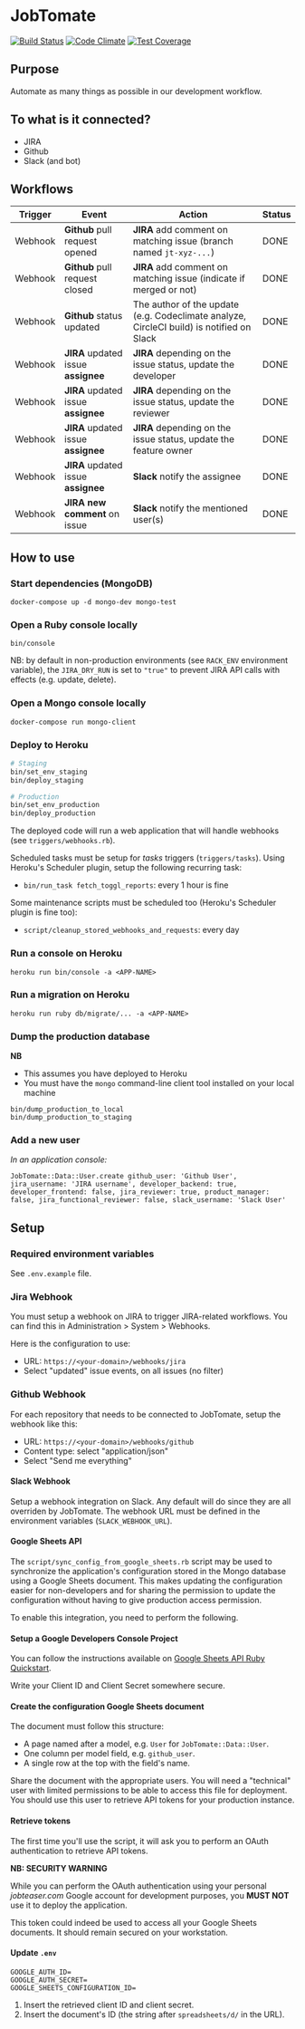 # JobTomate

[![Build Status](https://travis-ci.org/jobteaser/job_tomate.svg?branch=master)](https://travis-ci.org/jobteaser/job_tomate)
[![Code Climate](https://codeclimate.com/repos/5659c9ee09af1e152f00d540/badges/d4a9abf44cad651805e5/gpa.svg)](https://codeclimate.com/repos/5659c9ee09af1e152f00d540/feed)
[![Test Coverage](https://codeclimate.com/repos/5659c9ee09af1e152f00d540/badges/d4a9abf44cad651805e5/coverage.svg)](https://codeclimate.com/repos/5659c9ee09af1e152f00d540/coverage)

## Purpose

Automate as many things as possible in our development workflow.

## To what is it connected?

- JIRA
- Github
- Slack (and bot)

## Workflows

Trigger | Event | Action | Status
------- | ----- | ------ | ------
Webhook | **Github** pull request opened | **JIRA** add comment on matching issue (branch named `jt-xyz-...`) | DONE
Webhook | **Github** pull request closed | **JIRA** add comment on matching issue (indicate if merged or not) | DONE
Webhook | **Github** status updated | The author of the update (e.g. Codeclimate analyze, CircleCI build) is notified on Slack | DONE
Webhook | **JIRA** updated issue **assignee** | **JIRA** depending on the issue status, update the developer | DONE
Webhook | **JIRA** updated issue **assignee** | **JIRA** depending on the issue status, update the reviewer | DONE
Webhook | **JIRA** updated issue **assignee** | **JIRA** depending on the issue status, update the feature owner | DONE
Webhook | **JIRA** updated issue **assignee** | **Slack** notify the assignee | DONE
Webhook | **JIRA new comment** on issue | **Slack** notify the mentioned user(s) | DONE

## How to use

### Start dependencies (MongoDB)

```
docker-compose up -d mongo-dev mongo-test
```

### Open a Ruby console locally

```
bin/console
```

NB: by default in non-production environments (see `RACK_ENV` environment variable), the `JIRA_DRY_RUN` is set to `"true"` to prevent JIRA API calls with effects (e.g. update, delete).

### Open a Mongo console locally

```
docker-compose run mongo-client
```

### Deploy to Heroku

```sh
# Staging
bin/set_env_staging
bin/deploy_staging

# Production
bin/set_env_production
bin/deploy_production
```

The deployed code will run a web application that will handle webhooks (see `triggers/webhooks.rb`).

Scheduled tasks must be setup for _tasks_ triggers (`triggers/tasks`). Using Heroku's Scheduler plugin, setup the following recurring task:

- `bin/run_task fetch_toggl_reports`: every 1 hour is fine

Some maintenance scripts must be scheduled too (Heroku's Scheduler plugin is fine too):

- `script/cleanup_stored_webhooks_and_requests`: every day

### Run a console on Heroku

```
heroku run bin/console -a <APP-NAME>
```

### Run a migration on Heroku

```
heroku run ruby db/migrate/... -a <APP-NAME>
```

### Dump the production database

**NB**

- This assumes you have deployed to Heroku
- You must have the `mongo` command-line client tool installed on your local machine

```
bin/dump_production_to_local
bin/dump_production_to_staging
```

### Add a new user

_In an application console:_

```
JobTomate::Data::User.create github_user: 'Github User', jira_username: 'JIRA username', developer_backend: true, developer_frontend: false, jira_reviewer: true, product_manager: false, jira_functional_reviewer: false, slack_username: 'Slack User'
```

## Setup

### Required environment variables

See `.env.example` file.

### Jira Webhook

You must setup a webhook on JIRA to trigger JIRA-related workflows. You can find this in Administration > System > Webhooks.

Here is the configuration to use:

- URL: `https://<your-domain>/webhooks/jira`
- Select "updated" issue events, on all issues (no filter)

### Github Webhook

For each repository that needs to be connected to JobTomate, setup the webhook like this:

- URL: `https://<your-domain>/webhooks/github`
- Content type: select "application/json"
- Select "Send me everything"

#### Slack Webhook

Setup a webhook integration on Slack. Any default will do since they are all overriden by JobTomate. The webhook URL must be defined in the environment variables (`SLACK_WEBHOOK_URL`).

#### Google Sheets API

The `script/sync_config_from_google_sheets.rb` script may be used to synchronize the application's configuration stored in the Mongo database using a Google Sheets document. This makes updating the configuration easier for non-developers and for sharing the permission to update the configuration without having to give production access permission.

To enable this integration, you need to perform the following.

#### Setup a Google Developers Console Project

You can follow the instructions available on [Google Sheets API Ruby Quickstart](https://developers.google.com/sheets/api/quickstart/ruby).

Write your Client ID and Client Secret somewhere secure.

#### Create the configuration Google Sheets document

The document must follow this structure:

- A page named after a model, e.g. `User` for `JobTomate::Data::User`.
- One column per model field, e.g. `github_user`.
- A single row at the top with the field's name.

Share the document with the appropriate users. You will need a "technical" user with limited permissions to be able to access this file for deployment. You should use this user to retrieve API tokens for your production instance.

#### Retrieve tokens

The first time you'll use the script, it will ask you to perform an OAuth authentication to retrieve API tokens.

**NB: SECURITY WARNING**

While you can perform the OAuth authentication using your personal _jobteaser.com_ Google account for development purposes, you **MUST NOT** use it to deploy the application.

This token could indeed be used to access all your Google Sheets documents. It should remain secured on your workstation. 


#### Update `.env`

```
GOOGLE_AUTH_ID=
GOOGLE_AUTH_SECRET=
GOOGLE_SHEETS_CONFIGURATION_ID=
```

1. Insert the retrieved client ID and client secret. 
2. Insert the document's ID (the string after `spreadsheets/d/` in the URL).
